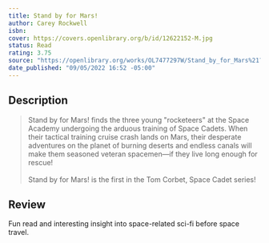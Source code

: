 ```yaml
---
title: Stand by for Mars!
author: Carey Rockwell
isbn: 
cover: https://covers.openlibrary.org/b/id/12622152-M.jpg
status: Read
rating: 3.75
source: "https://openlibrary.org/works/OL7477297W/Stand_by_for_Mars%21?edition=standard_ebooks%3Acarey-rockwell/stand-by-for-mars"
date_published: "09/05/2022 16:52 -05:00"
---
```


## Description

> Stand by for Mars! finds the three young "rocketeers" at the Space Academy undergoing the arduous training of Space Cadets. When their tactical training cruise crash lands on Mars, their desperate adventures on the planet of burning deserts and endless canals will make them seasoned veteran spacemen—if they live long enough for rescue!  
> <br>
> Stand by for Mars! is the first in the Tom Corbet, Space Cadet series!


## Review

Fun read and interesting insight into space-related sci-fi before space travel. 
